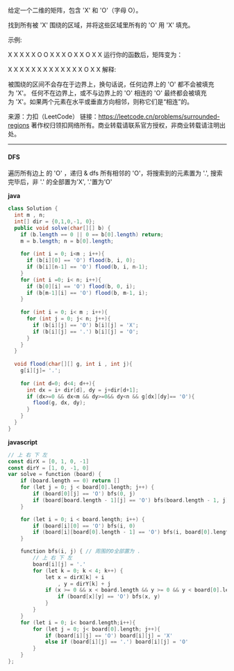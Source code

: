 给定一个二维的矩阵，包含 'X' 和 'O'（字母 O）。

找到所有被 'X' 围绕的区域，并将这些区域里所有的 'O' 用 'X' 填充。

示例:

X X X X
X O O X
X X O X
X O X X
运行你的函数后，矩阵变为：

X X X X
X X X X
X X X X
X O X X
解释:

被围绕的区间不会存在于边界上，换句话说，任何边界上的 'O' 都不会被填充为 'X'。 任何不在边界上，或不与边界上的 'O' 相连的 'O' 最终都会被填充为 'X'。如果两个元素在水平或垂直方向相邻，则称它们是“相连”的。

来源：力扣（LeetCode）
链接：<https://leetcode.cn/problems/surrounded-regions>
著作权归领扣网络所有。商业转载请联系官方授权，非商业转载请注明出处。

---

#### DFS

遍历所有边上 的 'O' ，递归 & dfs 所有相邻的 'O'，将搜索到的元素置为 '.',
搜索完毕后，非 '.' 的全部置为'X', '.'置为'O'



**java**

```java
class Solution {
  int m , n;
  int[] dir = {0,1,0,-1, 0};
  public void solve(char[][] b) {
    if (b.length == 0 || 0 == b[0].length) return;
    m = b.length; n = b[0].length;
    
    for (int i = 0; i<m ; i++){
      if (b[i][0] == 'O') flood(b, i, 0);
      if (b[i][n-1] == 'O') flood(b, i, n-1);
    }
    for (int i =0; i< n; i++){
      if (b[0][i] == 'O') flood(b, 0, i);
      if (b[m-1][i] == 'O') flood(b, m-1, i);
    }
    
    for (int i = 0; i< m ; i++){
      for (int j = 0; j< n; j++){
        if (b[i][j] == 'O') b[i][j] = 'X';
        if (b[i][j] == '.') b[i][j] = 'O';
      }
    }
  }
  
  void flood(char[][] g, int i , int j){
    g[i][j]= '.';
    
    for (int d=0; d<4; d++){
      int dx = i+ dir[d], dy = j+dir[d+1];
      if (dx>=0 && dx<m && dy>=0&& dy<n && g[dx][dy]== 'O'){
        flood(g, dx, dy);
      }
    }
  }
}
```



**javascript**

```go
// 上 右 下 左
const dirX = [0, 1, 0, -1]
const dirY = [1, 0, -1, 0]
var solve = function (board) {
    if (board.length == 0) return []
    for (let j = 0; j < board[0].length; j++) {
        if (board[0][j] == 'O') bfs(0, j)
        if (board[board.length - 1][j] == 'O') bfs(board.length - 1, j)
    }

    for (let i = 0; i < board.length; i++) {
        if (board[i][0] == 'O') bfs(i, 0)
        if (board[i][board[0].length - 1] == 'O') bfs(i, board[0].length - 1)
    }

    function bfs(i, j) { // 周围的O全部置为 .
        // 上 右 下 左
        board[i][j] = '.'
        for (let k = 0; k < 4; k++) {
            let x = dirX[k] + i
                , y = dirY[k] + j
            if (x >= 0 && x < board.length && y >= 0 && y < board[0].length) {
                if (board[x][y] == 'O') bfs(x, y)
            }
        }
    }
    for (let i = 0; i< board.length;i++){
        for (let j = 0; j< board[0].length; j++){
            if (board[i][j] == 'O') board[i][j] = 'X'
            else if (board[i][j] == '.') board[i][j] = 'O'
        }
    }
};
```

